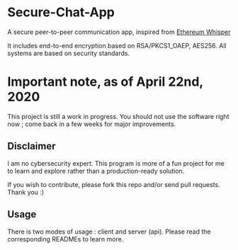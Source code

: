# Secure-Chat-App
A secure peer-to-peer communication app, inspired from [Ethereum Whisper](https://github.com/ethereum/wiki/wiki/Whisper)

It includes end-to-end encryption based on RSA/PKCS1_OAEP, AES256. All systems are based on security standards.

# Important note, as of April 22nd, 2020
This project is still a work in progress. You should not use the software right now ; come back in a few weeks for major improvements.

## Disclaimer
I am no cybersecurity expert. This program is more of a fun project for me to learn and explore rather than a production-ready solution.

If you wish to contribute, please fork this repo and/or send pull requests. Thank you :)

## Usage

There is two modes of usage : client and server (api).
Please read the corresponding READMEs to learn more.
